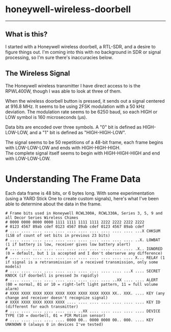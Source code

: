# honeywell-wireless-doorbell

----
## What is this?
I started with a Honeywell wireless doorbell, a RTL-SDR, and a 
desire to figure things out.  I'm coming into this with no 
background in SDR or signal processing, so I'm sure there's 
inaccuracies below.

## The Wireless Signal
The Honeywell wireless transmitter I have direct access to is the 
RPWL400W, though I was able to look at three of them.

When the wireless doorbell button is pressed, it sends out a 
signal centered at 916.8 MHz. It seems to be using 2FSK 
modulation with a 50 kHz deviation. The modulation rate seems 
to be 6250 baud, so each HIGH or LOW symbol is 160 microseconds 
(μs).

Data bits are encoded over three symbols.  A "0" bit is defined 
as HIGH-LOW-LOW, and a "1" bit is defined as "HIGH-HIGH-LOW".

The signal seems to be 50 repetitions of a 48-bit frame, each 
frame begins with LOW-LOW-LOW and ends with HIGH-HIGH-HIGH.  
The complete signal itself seems to begin with HIGH-HIGH-HIGH 
and end with LOW-LOW-LOW.

# Understanding The Frame Data

Each data frame is 48 bits, or 6 bytes long. With some 
experimentation (using a YARD Stick One to create custom 
signals), here's what I've been able to determine about the 
data in the frame.

	# Frame bits used in Honeywell RCWL300A, RCWL330A, Series 3, 5, 9 and all Decor Series Wireless Chimes
	# 0000 0000 0000 0000 1111 1111 1111 1111 2222 2222 2222 2222
	# 0123 4567 89ab cdef 0123 4567 89ab cdef 0123 4567 89ab cdef
	# .... .... .... .... .... .... .... .... .... .... .... ...X CHKSUM (LSB of count of set bits in previous 23 bits)
	# .... .... .... .... .... .... .... .... .... .... .... ..X. LOWBAT (1 if battery is low, receiver gives low battery alert)
	# .... .... .... .... .... .... .... .... .... .... .... .X.. IGNORED (0 = default, but 1 is accepted and I don't oberserve any difference)
	# .... .... .... .... .... .... .... .... .... .... .... X... RELAY (1 if signal is a retransmission of a received transmission, only some models)
	# .... .... .... .... .... .... .... .... .... .... ...X .... SECRET KNOCK (if doorbell is pressed 3x rapidly)
	# .... .... .... .... .... .... .... .... .... ..XX .... .... ALERT (00 = normal, 01 or 10 = right-left light pattern, 11 = full volume alarm)
	# XXXX XXXX XXXX XXXX XXXX XXXX XXXX XXXX XXXX XX.. XXX. .... KEY (any change and receiver doesn't recognize signal)
	# XXXX XXXX XXXX XXXX XXXX .... .... .... .... .... .... .... KEY ID (different for each transmitter)
	# .... .... .... .... .... .... ..XX .... .... .... .... .... DEVICE TYPE (10 = doorbell, 01 = PIR Motion sensor)
	# .... .... .... .... .... 0000 00.. 0000 0000 00.. 000. .... KEY UNKNOWN 0 (always 0 in devices I've tested)
